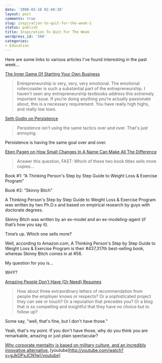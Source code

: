```yaml
---
date: '2008-03-18 02:40:38'
layout: post
comments: true
slug: inspiration-to-quit-for-the-week-2
status: publish
title: Inspiration To Quit For The Week
wordpress_id: '260'
categories:
- Education
---
```


Here are some links to various articles I've found interesting in the past week...

[The Inner Game Of Starting Your Own Business](http://how2livelife.blogspot.com/2008/03/what-they-dont-tell-you-about-being.html)



> Entrepreneurship is very, very, very emotional. The emotional rollercoaster is such a substantial part of the entrepreneurship. I haven't seen any entrepreneurship textbooks address this extremely important issue. If you’re doing anything you’re actually passionate about, this is a necessary requirement. You have really high highs, and really low lows.



[Seth Godin on Persistence](http://sethgodin.typepad.com/seths_blog/2008/03/persistence.html)


> Persistence isn't using the same tactics over and over. That's just annoying.

Persistence is having the same goal over and over.



[Eben Pagen on How Small Changes In A Name Can Make All The Difference](http://www.gurumastermind.com/media/The_Marketing_Voodoo_Report.pdf)



> Answer this question, FAST:
Which of these two book titles sells more copies…

Book #1: “A Thinking Person's Step by Step Guide to Weight Loss & Exercise Program”

Book #2: “Skinny Bitch”

A Thinking Person's Step by Step Guide to Weight Loss & Exercise Program
was written by two Ph.D.s and based on empirical research by guys with doctorate
degrees.

Skinny Bitch was written by an ex-model and an ex-modeling-agent (if that’s
how you say it).

Time’s up. Which one sells more?

Well, according to Amazon.com, A Thinking Person's Step by Step Guide to
Weight Loss & Exercise Program is their #437,317th best-selling book, whereas
Skinny Bitch comes in at #56.

My question for you is…

WHY? 



[Amazing People Don't Have (Or Need) Resumes](http://sethgodin.typepad.com/seths_blog/2008/03/why-bother-havi.html)




> How about three extraordinary letters of recommendation from people the employer knows or respects?
Or a sophisticated project they can see or touch?
Or a reputation that precedes you?
Or a blog that is so compelling and insightful that they have no choice but to follow up?

Some say, "well, that's fine, but I don't have those."

Yeah, that's my point. If you don't have those, why do you think you are  remarkable, amazing or just plain spectacular?




[Why corporate mentality is based on military culture, and an incredibly innovative alternative.](http://youtube.com/watch?v=gJkOPxJCN1w)
[youtube]http://youtube.com/watch?v=gJkOPxJCN1w[/youtube] 
